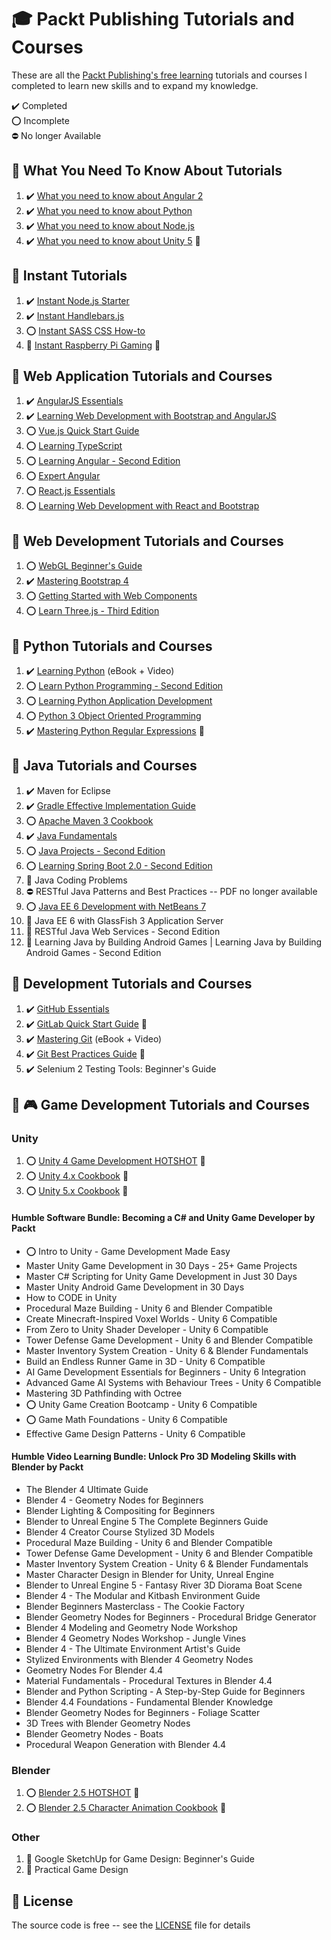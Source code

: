 # :mortar_board: Packt Publishing Tutorials and Courses

These are all the [Packt Publishing's free learning][packt] tutorials and courses I completed to learn new skills and to expand my knowledge.

:heavy_check_mark: Completed  
:o: Incomplete  
:no_entry: No longer Available

## :beginner: What You Need To Know About Tutorials

1. :heavy_check_mark: [What you need to know about Angular 2](what-you-need-to-know/what-you-need-to-know-about-angular-2)
2. :heavy_check_mark: [What you need to know about Python](what-you-need-to-know/what-you-need-to-know-about-python)
3. :heavy_check_mark: [What you need to know about Node.js](what-you-need-to-know/what-you-need-to-know-about-nodejs)
4. :heavy_check_mark: [What you need to know about Unity 5](https://github.com/learning-game-development/learning-unity-game-development/tree/master/Packtpub-Unity-Tutorials) :rocket:

## :beginner: Instant Tutorials

1. :heavy_check_mark: [Instant Node.js Starter](instant-tutorials/instant-nodejs-starter)
2. :heavy_check_mark: [Instant Handlebars.js](instant-tutorials/instant-handlebars)
3. :o: [Instant SASS CSS How-to](instant-tutorials/instant-sass-css)
4. :construction: [Instant Raspberry Pi Gaming](instant-raspberrypi-gaming) :rocket:

## :beginner: Web Application Tutorials and Courses

1. :heavy_check_mark: [AngularJS Essentials](web-application-tutorials/angularjs-essentials)
2. :heavy_check_mark: [Learning Web Development with Bootstrap and AngularJS](web-application-tutorials/learning-web-development-with-bootstrap-and-angularjs)
3. :o: [Vue.js Quick Start Guide](web-application-tutorials/vuejs-quick-start-guide)
4. :o: [Learning TypeScript](web-application-tutorials/learning-typescript)
5. :o: [Learning Angular - Second Edition](web-application-tutorials/learning-angular-second-edition)
6. :o: [Expert Angular](web-application-tutorials/expert-angular)
7. :o: [React.js Essentials](web-application-tutorials/reactjs-essentials)
8. :o: [Learning Web Development with React and Bootstrap](web-application-tutorials/learning-web-development-with-react-and-bootstrap)

## :beginner: Web Development Tutorials and Courses

1. :o: [WebGL Beginner's Guide](web-development-tutorials/webgl-beginners-guide)
2. :heavy_check_mark: [Mastering Bootstrap 4](web-development-tutorials/mastering-bootstrap-4)
3. :o: [Getting Started with Web Components](web-development-tutorials/getting-started-with-web-components)
4. :o: [Learn Three.js - Third Edition](web-development-tutorials/learn-threejs)

## :beginner: Python Tutorials and Courses

1. :heavy_check_mark: [Learning Python](python-tutorials-and-courses/learning-python) (eBook + Video)
2. :o: [Learn Python Programming - Second Edition](python-tutorials-and-courses/learn-python-programming-second-edition)
3. :o: [Learning Python Application Development](python-tutorials-and-courses/learning-python-application-development)
4. :o: [Python 3 Object Oriented Programming](python-tutorials-and-courses/python-3-object-oriented-programming)
5. :heavy_check_mark: [Mastering Python Regular Expressions](https://www.packtpub.com/product/mastering-python-regular-expressions/9781783283156) :link:

## :beginner: Java Tutorials and Courses

1. :heavy_check_mark: Maven for Eclipse
2. :heavy_check_mark: [Gradle Effective Implementation Guide](java-tutorials-and-courses/gradle-effective-implementation-guide)
3. :o: [Apache Maven 3 Cookbook](java-tutorials-and-courses/apache-maven-3-cookbook)
4. :heavy_check_mark: [Java Fundamentals](java-tutorials-and-courses/java-fundamentals)
5. :o: [Java Projects - Second Edition](java-tutorials-and-courses/java-projects-second-edition)
6. :o: [Learning Spring Boot 2.0 - Second Edition](java-tutorials-and-courses/learning-spring-boot-second-edition)
7. :construction: Java Coding Problems
8. :no_entry: RESTful Java Patterns and Best Practices -- PDF no longer available
9. :o: [Java EE 6 Development with NetBeans 7](java-tutorials-and-courses/java-ee-netBeans/)
10. :construction: Java EE 6 with GlassFish 3 Application Server
11. :construction: RESTful Java Web Services - Second Edition
12. :construction: Learning Java by Building Android Games | Learning Java by Building Android Games - Second Edition

## :beginner: Development Tutorials and Courses

1. :heavy_check_mark: [GitHub Essentials](development-tutorials/github-essentials)
2. :heavy_check_mark: [GitLab Quick Start Guide](https://www.packtpub.com/product/gitlab-quick-start-guide/9781789534344) :link:
3. :heavy_check_mark: [Mastering Git](development-tutorials/mastering-git) (eBook + Video)
4. :heavy_check_mark: [Git Best Practices Guide](https://www.packtpub.com/product/git-best-practices-guide/9781783553730) :link:
5. :heavy_check_mark: Selenium 2 Testing Tools: Beginner's Guide

## :beginner: :video_game: Game Development Tutorials and Courses

### Unity

1. :o: [Unity 4 Game Development HOTSHOT](https://github.com/learning-game-development/learning-unity-game-development/tree/master/Packtpub-Unity-Tutorials) :rocket:
2. :o: [Unity 4.x Cookbook](https://github.com/learning-game-development/learning-unity-game-development/tree/master/Packtpub-Unity-Tutorials) :rocket:
3. :o: [Unity 5.x Cookbook](https://github.com/learning-game-development/learning-unity-game-development/tree/master/Packtpub-Unity-Tutorials) :rocket:

#### Humble Software Bundle: Becoming a C# and Unity Game Developer by Packt

- :o: Intro to Unity - Game Development Made Easy
- Master Unity Game Development in 30 Days - 25+ Game Projects
- Master C# Scripting for Unity Game Development in Just 30 Days
- Master Unity Android Game Development in 30 Days
- How to CODE in Unity
- Procedural Maze Building - Unity 6 and Blender Compatible
- Create Minecraft-Inspired Voxel Worlds - Unity 6 Compatible
- From Zero to Unity Shader Developer - Unity 6 Compatible
- Tower Defense Game Development - Unity 6 and Blender Compatible
- Master Inventory System Creation - Unity 6 & Blender Fundamentals
- Build an Endless Runner Game in 3D - Unity 6 Compatible
- AI Game Development Essentials for Beginners - Unity 6 Integration
- Advanced Game AI Systems with Behaviour Trees - Unity 6 Compatible
- Mastering 3D Pathfinding with Octree
- :o: Unity Game Creation Bootcamp - Unity 6 Compatible
- :o: Game Math Foundations - Unity 6 Compatible
- Effective Game Design Patterns - Unity 6 Compatible

#### Humble Video Learning Bundle: Unlock Pro 3D Modeling Skills with Blender by Packt

- The Blender 4 Ultimate Guide
- Blender 4 - Geometry Nodes for Beginners
- Blender Lighting & Compositing for Beginners
- Blender to Unreal Engine 5 The Complete Beginners Guide
- Blender 4 Creator Course Stylized 3D Models
- Procedural Maze Building - Unity 6 and Blender Compatible
- Tower Defense Game Development - Unity 6 and Blender Compatible
- Master Inventory System Creation - Unity 6 & Blender Fundamentals
- Master Character Design in Blender for Unity, Unreal Engine
- Blender to Unreal Engine 5 - Fantasy River 3D Diorama Boat Scene
- Blender 4 - The Modular and Kitbash Environment Guide
- Blender Beginners Masterclass - The Cookie Factory
- Blender Geometry Nodes for Beginners - Procedural Bridge Generator
- Blender 4 Modeling and Geometry Node Workshop
- Blender 4 Geometry Nodes Workshop - Jungle Vines
- Blender 4 - The Ultimate Environment Artist's Guide
- Stylized Environments with Blender 4 Geometry Nodes
- Geometry Nodes For Blender 4.4
- Material Fundamentals - Procedural Textures in Blender 4.4
- Blender and Python Scripting - A Step-by-Step Guide for Beginners
- Blender 4.4 Foundations - Fundamental Blender Knowledge
- Blender Geometry Nodes for Beginners - Foliage Scatter
- 3D Trees with Blender Geometry Nodes
- Blender Geometry Nodes - Boats
- Procedural Weapon Generation with Blender 4.4

### Blender

1. :o: [Blender 2.5 HOTSHOT](https://github.com/learning-game-development/learning-game-development-tools/tree/master/learning-blender/blender-25-hotshot) :rocket:
2. :o: [Blender 2.5 Character Animation Cookbook](https://github.com/learning-game-development/learning-game-development-tools/tree/master/learning-blender/character-animation-cookbook) :rocket:

### Other

1. :construction: Google SketchUp for Game Design: Beginner's Guide
2. :construction: Practical Game Design

## :page_with_curl: License

The source code is free -- see the [LICENSE](LICENSE) file for details

[packt]: https://www.packtpub.com/free-learning
